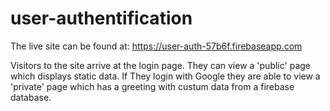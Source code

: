 # user-authentification

The live site can be found at:
https://user-auth-57b6f.firebaseapp.com

Visitors to the site arrive at the login page.
They can view a 'public' page which displays static data.
If They login with Google they are able to view a 'private' page which has a greeting with custum data from a firebase database.
